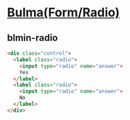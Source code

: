 [Bulma(Form/Radio)](https://bulma.io/documentation/form/radio/)
=====================

blmin-radio
---------------------

```html
<div class="control">
  <label class="radio">
    <input type="radio" name="answer">
    Yes
  </label>
  <label class="radio">
    <input type="radio" name="answer">
    No
  </label>
</div>
```
